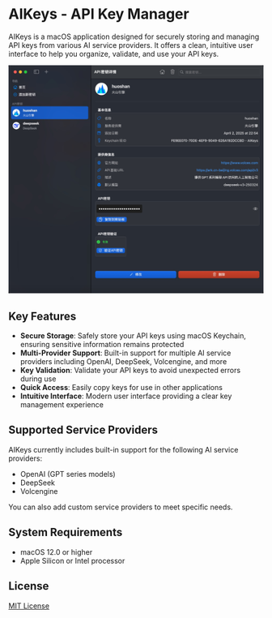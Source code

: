 # AIKeys - API Key Manager

AIKeys is a macOS application designed for securely storing and managing API keys from various AI service providers. It offers a clean, intuitive user interface to help you organize, validate, and use your API keys.

![Application Screenshot](/doc/home.jpg)

## Key Features

- **Secure Storage**: Safely store your API keys using macOS Keychain, ensuring sensitive information remains protected
- **Multi-Provider Support**: Built-in support for multiple AI service providers including OpenAI, DeepSeek, Volcengine, and more
- **Key Validation**: Validate your API keys to avoid unexpected errors during use
- **Quick Access**: Easily copy keys for use in other applications
- **Intuitive Interface**: Modern user interface providing a clear key management experience

## Supported Service Providers

AIKeys currently includes built-in support for the following AI service providers:

- OpenAI (GPT series models)
- DeepSeek
- Volcengine

You can also add custom service providers to meet specific needs.

## System Requirements

- macOS 12.0 or higher
- Apple Silicon or Intel processor


## License

[MIT License](LICENSE)

